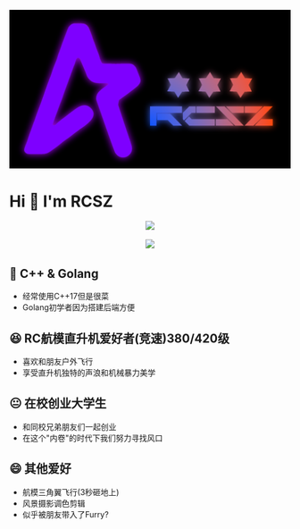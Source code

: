 ![BlenderRender](assets/RCSZ.PNG)
# Hi 👋 I'm RCSZ

<p align="center">
  <img src="https://github-readme-stats.vercel.app/api/top-langs/?username=RCSZC&theme=radical&layout=compact"/>
</p>
<p align="center">
  <img src="https://github-readme-stats.vercel.app/api?username=RCSZC&show_icons=true&theme=radical"/>
</p>

## 🐠 C++ & Golang
- 经常使用C++17但是很菜
- Golang初学者因为搭建后端方便
  
## 😆 RC航模直升机爱好者(竞速)380/420级
- 喜欢和朋友户外飞行
- 享受直升机独特的声浪和机械暴力美学

## 😐 在校创业大学生
- 和同校兄弟朋友们一起创业
- 在这个"内卷"的时代下我们努力寻找风口

## 😄 其他爱好
- 航模三角翼飞行(3秒砸地上)
- 风景摄影调色剪辑
- 似乎被朋友带入了Furry?
